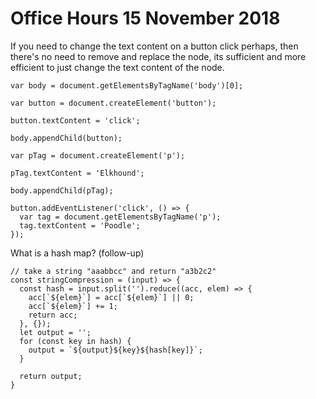 # Office Hours 15 November 2018

If you need to change the text content on a button click perhaps, then 
there's no need to remove and replace the node, its sufficient and more
efficient to just change the text content of the node.

```
var body = document.getElementsByTagName('body')[0];

var button = document.createElement('button');

button.textContent = 'click';

body.appendChild(button);

var pTag = document.createElement('p');

pTag.textContent = 'Elkhound';

body.appendChild(pTag);

button.addEventListener('click', () => {
  var tag = document.getElementsByTagName('p');
  tag.textContent = 'Poodle';
});
```

What is a hash map? (follow-up)

```
// take a string "aaabbcc" and return "a3b2c2"
const stringCompression = (input) => {
  const hash = input.split('').reduce((acc, elem) => {
    acc[`${elem}`] = acc[`${elem}`] || 0;
    acc[`${elem}`] += 1;
    return acc;
  }, {});
  let output = '';
  for (const key in hash) {
    output = `${output}${key}${hash[key]}`;
  }
  
  return output;
}
```
